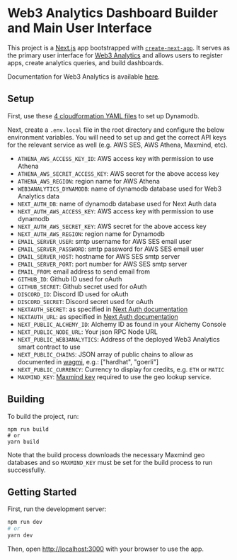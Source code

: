 # Web3 Analytics Dashboard Builder and Main User Interface

This project is a [Next.js](https://nextjs.org/) app bootstrapped with [`create-next-app`](https://github.com/vercel/next.js/tree/canary/packages/create-next-app). It serves as the primary user interface for [Web3 Analytics](https://web3analytics.network/) and allows users to register apps, create analytics queries, and build dashboards.

Documentation for Web3 Analytics is available [here](https://web3-analytics.gitbook.io/product-docs/).

## Setup

First, use these [4 cloudformation YAML files](https://github.com/andyjagoe/web3-analytics-app/tree/main/schema) to set up Dynamodb.

Next, create a `.env.local` file in the root directory and configure the below environment variables. You will need to set up and get the correct API keys for the relevant service as well (e.g. AWS SES, AWS Athena, Maxmind, etc).

* `ATHENA_AWS_ACCESS_KEY_ID`: AWS access key with permission to use Athena
* `ATHENA_AWS_SECRET_ACCESS_KEY`: AWS secret for the above access key
* `ATHENA_AWS_REGION`: region name for AWS Athena
* `WEB3ANALYTICS_DYNAMODB`: name of dynamodb database used for Web3 Analytics data
* `NEXT_AUTH_DB`: name of dynamodb database used for Next Auth data
* `NEXT_AUTH_AWS_ACCESS_KEY`: AWS access key with permission to use dynamodb
* `NEXT_AUTH_AWS_SECRET_KEY`: AWS secret for the above access key
* `NEXT_AUTH_AWS_REGION`: region name for Dynamodb
* `EMAIL_SERVER_USER`: smtp username for AWS SES email user
* `EMAIL_SERVER_PASSWORD`: smtp password for AWS SES email user
* `EMAIL_SERVER_HOST`: hostname for AWS SES smtp server
* `EMAIL_SERVER_PORT`: port number for AWS SES smtp server
* `EMAIL_FROM`: email address to send email from
* `GITHUB_ID`: Github ID used for oAuth
* `GITHUB_SECRET`: Github secret used for oAuth
* `DISCORD_ID`: Discord ID used for oAuth
* `DISCORD_SECRET`: Discord secret used for oAuth
* `NEXTAUTH_SECRET`: as specified in [Next Auth documentation](https://next-auth.js.org/deployment)
* `NEXTAUTH_URL`: as specified in [Next Auth documentation](https://next-auth.js.org/deployment)
* `NEXT_PUBLIC_ALCHEMY_ID`: Alchemy ID as found in your Alchemy Console
* `NEXT_PUBLIC_NODE_URL`: Your json RPC Node URL
* `NEXT_PUBLIC_WEB3ANALYTICS`: Address of the deployed Web3 Analytics smart contract to use
* `NEXT_PUBLIC_CHAINS`: JSON array of public chains to allow as documented in [wagmi](https://wagmi.sh/react/chains), e.g.: ["hardhat", "goerli"]
* `NEXT_PUBLIC_CURRENCY`: Currency to display for credits, e.g. `ETH` or `MATIC`
* `MAXMIND_KEY`: [Maxmind key](https://support.maxmind.com/hc/en-us/articles/4407111582235-Generate-a-License-Key) required to use the geo lookup service. 


## Building

To build the project, run:

```shell
npm run build
# or
yarn build
```
Note that the build process downloads the necessary Maxmind geo databases and so `MAXMIND_KEY` must be set for the build process to run successfully.

## Getting Started

First, run the development server:

```bash
npm run dev
# or
yarn dev
```

Then, open [http://localhost:3000](http://localhost:3000) with your browser to use the app.
